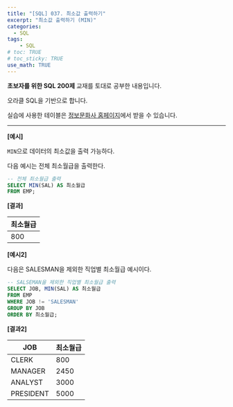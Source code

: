 ```yaml
---
title: "[SQL] 037. 최소값 출력하기"
excerpt: "최소값 출력하기 (MIN)"
categories: 
  - SQL
tags: 
    - SQL
# toc: TRUE
# toc_sticky: TRUE
use_math: TRUE
---
```


**초보자를 위한 SQL 200제** 교재를 토대로 공부한 내용입니다.

오라클 SQL을 기반으로 합니다.

실습에 사용한 테이블은 [정보문화사 홈페이지](http://infopub.co.kr/index.asp)에서 받을 수 있습니다.

---

**[예시]**

`MIN`으로 데이터의 최소값을 출력 가능하다.

다음 예시는 전체 최소월급을 출력한다.


```sql
-- 전체 최소월급 출력
SELECT MIN(SAL) AS 최소월급
FROM EMP;
```


**[결과]**

|최소월급|
|-|
|800|


**[예시2]**

다음은 SALESMAN을 제외한 직업별 최소월급 예시이다.

```sql
-- SALSEMAN을 제외한 직업별 최소월급 출력
SELECT JOB, MIN(SAL) AS 최소월급
FROM EMP
WHERE JOB != 'SALESMAN'
GROUP BY JOB
ORDER BY 최소월급;
```


**[결과2]**

JOB|최소월급
|-|-|
CLERK|800
MANAGER|2450
ANALYST|3000
PRESIDENT|5000